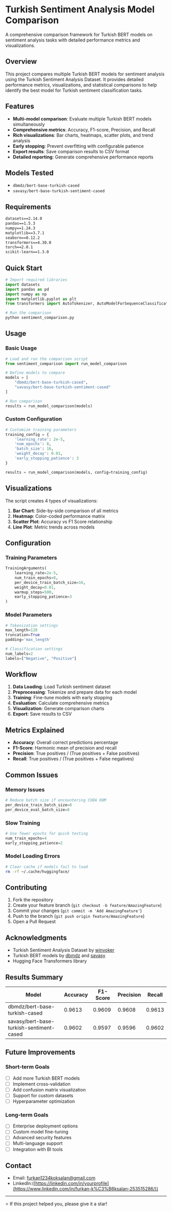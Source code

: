 # Turkish Sentiment Analysis Model Comparison

A comprehensive comparison framework for Turkish BERT models on sentiment analysis tasks with detailed performance metrics and visualizations.

##  Overview

This project compares multiple Turkish BERT models for sentiment analysis using the Turkish Sentiment Analysis Dataset. It provides detailed performance metrics, visualizations, and statistical comparisons to help identify the best model for Turkish sentiment classification tasks.

##  Features

- **Multi-model comparison**: Evaluate multiple Turkish BERT models simultaneously
- **Comprehensive metrics**: Accuracy, F1-score, Precision, and Recall
- **Rich visualizations**: Bar charts, heatmaps, scatter plots, and trend analysis
- **Early stopping**: Prevent overfitting with configurable patience
- **Export results**: Save comparison results to CSV format
- **Detailed reporting**: Generate comprehensive performance reports

##  Models Tested

- `dbmdz/bert-base-turkish-cased`
- `savasy/bert-base-turkish-sentiment-cased`


##  Requirements

```txt
datasets==2.14.0
pandas==1.5.3
numpy==1.24.3
matplotlib==3.7.1
seaborn==0.12.2
transformers==4.30.0
torch==2.0.1
scikit-learn==1.3.0
```

##  Quick Start

```python
# Import required libraries
import datasets
import pandas as pd
import numpy as np
import matplotlib.pyplot as plt
from transformers import AutoTokenizer, AutoModelForSequenceClassification

# Run the comparison
python sentiment_comparison.py
```

##  Usage

### Basic Usage

```python
# Load and run the comparison script
from sentiment_comparison import run_model_comparison

# Define models to compare
models = [
    "dbmdz/bert-base-turkish-cased",
    "savasy/bert-base-turkish-sentiment-cased"
]

# Run comparison
results = run_model_comparison(models)
```

### Custom Configuration

```python
# Customize training parameters
training_config = {
    'learning_rate': 2e-5,
    'num_epochs': 8,
    'batch_size': 16,
    'weight_decay': 0.01,
    'early_stopping_patience': 3
}

results = run_model_comparison(models, config=training_config)
```


##  Visualizations

The script creates 4 types of visualizations:

1. **Bar Chart**: Side-by-side comparison of all metrics
2. **Heatmap**: Color-coded performance matrix
3. **Scatter Plot**: Accuracy vs F1 Score relationship
4. **Line Plot**: Metric trends across models

##  Configuration

### Training Parameters

```python
TrainingArguments(
    learning_rate=2e-5,
    num_train_epochs=8,
    per_device_train_batch_size=16,
    weight_decay=0.01,
    warmup_steps=500,
    early_stopping_patience=3
)
```

### Model Parameters

```python
# Tokenization settings
max_length=128
truncation=True
padding='max_length'

# Classification settings
num_labels=2
labels=["Negative", "Positive"]
```

##  Workflow

1. **Data Loading**: Load Turkish sentiment dataset
2. **Preprocessing**: Tokenize and prepare data for each model
3. **Training**: Fine-tune models with early stopping
4. **Evaluation**: Calculate comprehensive metrics
5. **Visualization**: Generate comparison charts
6. **Export**: Save results to CSV

##  Metrics Explained

- **Accuracy**: Overall correct predictions percentage
- **F1-Score**: Harmonic mean of precision and recall
- **Precision**: True positives / (True positives + False positives)
- **Recall**: True positives / (True positives + False negatives)

##  Common Issues

### Memory Issues
```python
# Reduce batch size if encountering CUDA OOM
per_device_train_batch_size=8
per_device_eval_batch_size=8
```

### Slow Training
```python
# Use fewer epochs for quick testing
num_train_epochs=4
early_stopping_patience=2
```

### Model Loading Errors
```bash
# Clear cache if models fail to load
rm -rf ~/.cache/huggingface/
```

##  Contributing

1. Fork the repository
2. Create your feature branch (`git checkout -b feature/AmazingFeature`)
3. Commit your changes (`git commit -m 'Add AmazingFeature'`)
4. Push to the branch (`git push origin feature/AmazingFeature`)
5. Open a Pull Request


##  Acknowledgments

- Turkish Sentiment Analysis Dataset by [winvoker](https://huggingface.co/datasets/winvoker/turkish-sentiment-analysis-dataset)
- Turkish BERT models by [dbmdz](https://huggingface.co/dbmdz) and [savasy](https://huggingface.co/savasy)
- Hugging Face Transformers library

##  Results Summary

| Model | Accuracy | F1-Score | Precision | Recall |
|-------|----------|----------|-----------|---------|
| dbmdz/bert-base-turkish-cased | 0.9613 | 0.9609 | 0.9608 | 0.9613 |
| savasy/bert-base-turkish-sentiment-cased | 0.9602 | 0.9597 | 0.9596 | 0.9602 |

##  Future Improvements

### Short-term Goals
- [ ] Add more Turkish BERT models
- [ ] Implement cross-validation
- [ ] Add confusion matrix visualization
- [ ] Support for custom datasets
- [ ] Hyperparameter optimization

### Long-term Goals
- [ ] Enterprise deployment options
- [ ] Custom model fine-tuning
- [ ] Advanced security features
- [ ] Multi-language support
- [ ] Integration with BI tools

##  Contact

- Email: furkan1234koksalan@gmail.com
- LinkedIn:([https://linkedin.com/in/yourprofile](https://www.linkedin.com/in/furkan-k%C3%B6ksalan-253515286/))

---

⭐ If this project helped you, please give it a star!
